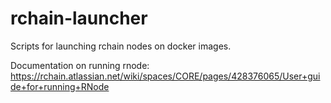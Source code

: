 # rchain-launcher
Scripts for launching rchain nodes on docker images.

Documentation on running rnode:
https://rchain.atlassian.net/wiki/spaces/CORE/pages/428376065/User+guide+for+running+RNode


